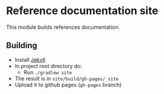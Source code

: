 # Reference documentation site

This module builds references documentation.

## Building

* Install [Jekyll](http://jekyllrb.com)
* In project root directory do:
  * Run `./gradlew site`
* The result is in `site/build/gh-pages/_site`
* Upload it to github pages (`gh-pages` branch) 
